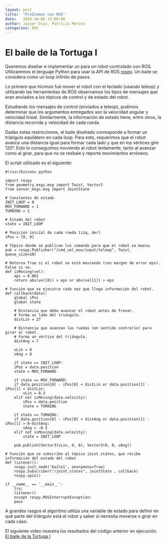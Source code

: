 ```yaml
---
layout: post
title:  "Problemas con ROS"
date:   2016-10-06 15:00:00
author: Javier Díaz, Patricio Merino
categories: ROS
---
```


# El baile de la Tortuga I

Queremos diseñar e implementar un para un robot controlado con ROS. Utilizaremos el lenguaje Python para usar la API de ROS [rospy](http://wiki,ros.org/rospy). Un baile se considera como un loop infinito de pasos.

Lo primero que hicimos fué mover el robot con el teclado (usando teleop) y utilizando las herramientas de ROS observamos los tipos de mensajes que eran enviados a los tópicos de control y de estado del robot.

Estudiando los mensajes de control (enviados a teleop), pudimos determinar que los argumentos entregados son la velocidad angular y velocidad lineal. Similarmente, la información de estado tiene, entre otros, la distancia recorrida y velocidad de cada rueda.

Dadas estas restricciones, el baile diseñado corresponde a formar un triángulo equilátero en cada loop. Para esto, requerimos que el robot avance una distancia igual para formar cada lado y que en los vértices gire 120°. Esto lo conseguimos moviendo al robot lentamente, tanto al avanzar como al girar, para que no se resbale y reporte movimientos erróneos.

El script utilizado es el siguiente:
	
	#!/usr/bin/env python

	import rospy
	from geometry_msgs.msg import Twist, Vector3
	from sensor_msgs.msg import JointState

	# Constantes de estado
	INIT_LOOP = 0
	MOV_FORWARD = 1
	TURNING = 2

	# Estado del robot
	state = INIT_LOOP

	# Posición inicial de cada rueda [izq, der]
	iPos = [0, 0]

	# Tópico donde se publican los comando para que el robot se mueva.
	pub = rospy.Publisher("/cmd_vel_mux/input/teleop", Twist, queue_size=10)

	# Retorna True si el robot se está moviendo (con margen de error eps). False si no.
	def isMoving(vel):
	    eps = 0.001
	    return abs(vel[0]) > eps or abs(vel[1]) > eps

	# Función que se ejecutra cada vez que llega información del robot.
	def callback(data):
	    global iPos
	    global state
	    
	    # Distancia que debe avanzar el robot antes de frenar.
	    # Forma un lado del triángulo.
	    distLin = 27
	    
	    # Distancia que avanzan las ruedas (en sentido contrario) para girar al robot.
	    # Forma un vértice del triángulo.
	    distAng = 7
	    
	    vLin = 0
	    vAng = 0

	    if state == INIT_LOOP:
		iPos = data.position
		state = MOV_FORWARD
	    
	    if state == MOV_FORWARD:
		if data.position[0] - iPos[0] < distLin or data.position[1] - iPos[1] < distLin:
		    vLin = 0.3
		elif not isMoving(data.velocity):
		    iPos = data.position 
		    state = TURNING
	    
	    if state == TURNING:
		if data.position[0] - iPos[0] < distAng or data.position[1] - iPos[1] > 0-distAng:
		    vAng = -0.3
		elif not isMoving(data.velocity):
		    state = INIT_LOOP

	    pub.publish(Vector3(vLin, 0, 0), Vector3(0, 0, vAng))

	# Función que se subscribe al tópico joint_states, que recibe información del estado del robot
	def listener():
	    rospy.init_node('baile1', anonymous=True)
	    rospy.Subscriber("/joint_states", JointState , callback)
	    rospy.spin()

	if __name__ == '__main__':
	    try:
		listener()
	    except rospy.ROSInterruptException:
		pass

A grandes rasgos el algoritmo utiliza una variable de estado para definir en qué parte del triángulo está el robot y saber si necesita moverse o girar en cada caso.


El siguiente video muestra los resultados del código anterior en ejecución. [El baile de la Tortuga I](https://youtu.be/j6XdlPVipDs) 